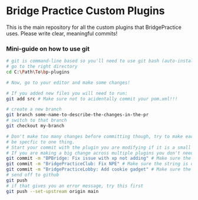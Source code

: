 # Bridge Practice Custom Plugins
This is the main repository for all the custom plugins that BridgePractice uses.
Please write clear, meaningful commits!

### Mini-guide on how to use git
```bash
# git is command-line based so you'll need to use git bash (auto-installed on windows)
# go to the right directory
cd C:\Path\To\bp-plugins

# Now, go to your editor and make some changes!

# If you added new files you will need to run:
git add src # Make sure not to acidentally commit your pom.xml!!!

# create a new branch
git branch some-name-to-describe-the-changes-in-the-pr
# switch to that branch
git checkout my-branch

# Don't make too many changes before committing though, try to make each commit
# be specfic to one thing.
# Start your commit with the plugin you are modifying if it is a small change/bug fix
# If you are making a big change across multiple plugins you don't need to do that
git commit -m "BPBridge: Fix issue with xp not adding" # Make sure the string is descriptive!
git commit -m "BridgePracticeClub: Fix NPE" # Make sure the string is descriptive!
git commit -m "BridgePracticeLobby: Add cookie gadget" # Make sure the string is descriptive!
# send off to github
git push
# if that gives you an error message, try this first
git push --set-upstream origin main
```
